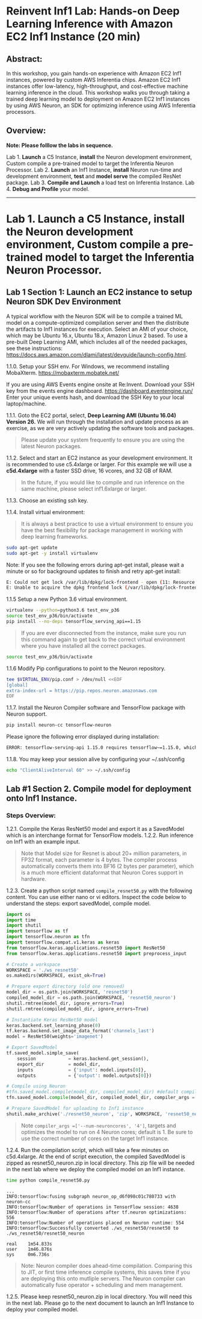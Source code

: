 # Reinvent Inf1 Lab: Hands-on Deep Learning Inference with Amazon EC2 Inf1 Instance (20 min)

## Abstract:

In this workshop, you gain hands-on experience with Amazon EC2 Inf1 instances, powered by custom AWS Inferentia chips. Amazon EC2 Inf1 instances offer low-latency, high-throughput, and cost-effective machine learning inference in the cloud. This workshop walks you through taking a trained deep learning model to deployment on Amazon EC2 Inf1 instances by using AWS Neuron, an SDK for optimizing inference using AWS Inferentia processors.


## Overview:

**Note: Please folllow the labs in sequence.**

Lab 1. **Launch** a C5 Instance, **install** the Neuron development environment, Custom compile a pre-trained model to target the Inferentia Neuron Processor.
Lab 2. **Launch** an Inf1 Instance, **install** Neuron run-time and development environment, **test** and **model serve** the compiled ResNet package.
Lab 3. **Compile and Launch** a load test on Inferentia Instance.
Lab 4. **Debug and Profile** your model.


----------

# Lab 1. **Launch** a C5 Instance, **install** the Neuron development environment, Custom compile a pre-trained model to target the Inferentia Neuron Processor.

## Lab 1 Section 1: Launch an EC2 instance to setup Neuron SDK Dev Environment

A typical workflow with the Neuron SDK will be to compile a trained ML model on a compute-optimized compilation server and then the distribute the artifacts to Inf1 instances for execution.  Select an AMI of your choice, which may be Ubuntu 16.x, Ubuntu 18.x, Amazon Linux 2 based. To use a pre-built Deep Learning AMI, which includes all of the needed packages, see these instructions: https://docs.aws.amazon.com/dlami/latest/devguide/launch-config.html.

1.1.0. Setup your SSH env.  For Windows, we recommend installing MobaXterm. https://mobaxterm.mobatek.net/

If you are using AWS Events engine onsite at Re:Invent. Download your SSH key from the events engine dashboard.  https://dashboard.eventengine.run/ Enter your unique events hash, and download the SSH Key to your local laptop/machine.


1.1.1. Goto the EC2 portal, select, **Deep Learning AMI (Ubuntu 16.04) Version 26.**  We will run through the installation and update process as an exercise, as we are very actively updating the software tools and packages.
>Please update your system frequently to ensure you are using the latest Neuron packages.

1.1.2. Select and start an EC2 instance as your development environment.
It is recommended to use c5.4xlarge or larger. For this example we will use a **c5d.4xlarge** with a faster SSD drive, 16 vcores, and 32 GB of RAM.

>In the future, if you would like to compile and run inference on the same machine, please select inf1.6xlarge or larger.


1.1.3. Choose an existing ssh key.


1.1.4. Install virtual environment:
> It is always a best practice to use a virtual environment to ensure you have the best flexibility for package management in working with deep learning frameworks.
```bash
sudo apt-get update
sudo apt-get -y install virtualenv
```

Note: If you see the following errors during apt-get install, please wait a minute or so for background updates to finish and retry apt-get install:

```bash
E: Could not get lock /var/lib/dpkg/lock-frontend - open (11: Resource temporarily unavailable)
E: Unable to acquire the dpkg frontend lock (/var/lib/dpkg/lock-frontend), is another process using it?
```

1.1.5 Setup a new Python 3.6 virtual environment.

```bash
virtualenv --python=python3.6 test_env_p36
source test_env_p36/bin/activate
pip install --no-deps tensorflow_serving_api==1.15
```
> If you are ever disconnected from the instance, make sure you run this command again to get back to the correct virtual environment where you have installed all the correct packages.


```bash
source test_env_p36/bin/activate
```

1.1.6 Modify Pip configurations to point to the Neuron repository.
```bash
tee $VIRTUAL_ENV/pip.conf > /dev/null <<EOF
[global]
extra-index-url = https://pip.repos.neuron.amazonaws.com
EOF
```


1.1.7. Install the Neuron Compiler software and TensorFlow package with Neuron support.

```bash
pip install neuron-cc tensorflow-neuron
```
Please ignore the following error displayed during installation:
```bash
ERROR: tensorflow-serving-api 1.15.0 requires tensorflow~=1.15.0, which is not installed.
```

1.1.8. You may keep your session alive by configuring your ~/.ssh/config
```bash
echo "ClientAliveInterval 60" >> ~/.ssh/config
```

## Lab #1 Section 2.  Compile model for deployment onto Inf1 Instance.

### Steps Overview:

1.2.1. Compile the Keras ResNet50 model and export it as a SavedModel which is an interchange format for TensorFlow models.
1.2.2. Run inference on Inf1 with an example input.

>Note that Model size for Resnet is about 20+ million parameters, in FP32 format, each parameter is 4 bytes.  The compiler process automatically converts them into BF16 (2 bytes per parameter), which is a much more efficient dataformat that Neuron Cores support in hardware.

1.2.3. Create a python script named `compile_resnet50.py` with the following content. You can use either nano or vi editors.
Inspect the code below to understand the steps: export savedModel, compile model.

```python
import os
import time
import shutil
import tensorflow as tf
import tensorflow.neuron as tfn
import tensorflow.compat.v1.keras as keras
from tensorflow.keras.applications.resnet50 import ResNet50
from tensorflow.keras.applications.resnet50 import preprocess_input

# Create a workspace
WORKSPACE = './ws_resnet50'
os.makedirs(WORKSPACE, exist_ok=True)

# Prepare export directory (old one removed)
model_dir = os.path.join(WORKSPACE, 'resnet50')
compiled_model_dir = os.path.join(WORKSPACE, 'resnet50_neuron')
shutil.rmtree(model_dir, ignore_errors=True)
shutil.rmtree(compiled_model_dir, ignore_errors=True)

# Instantiate Keras ResNet50 model
keras.backend.set_learning_phase(0)
tf.keras.backend.set_image_data_format('channels_last')
model = ResNet50(weights='imagenet')

# Export SavedModel
tf.saved_model.simple_save(
    session            = keras.backend.get_session(),
    export_dir         = model_dir,
    inputs             = {'input': model.inputs[0]},
    outputs            = {'output': model.outputs[0]})

# Compile using Neuron
#tfn.saved_model.compile(model_dir, compiled_model_dir) #default compiles to 1 neuron core.
tfn.saved_model.compile(model_dir, compiled_model_dir, compiler_args =['--num-neuroncores', '4']) # compile to 4 neuron cores.

# Prepare SavedModel for uploading to Inf1 instance
shutil.make_archive('./resnet50_neuron', 'zip', WORKSPACE, 'resnet50_neuron')
```

> Note `compiler_args =['--num-neuroncores', '4']`, targets and optimizes the model to run on 4 Neuron cores; default is 1. Be sure to use the correct number of cores on the target Inf1 instance.


1.2.4. Run the compilation script, which will take a few minutes on c5d.4xlarge. At the end of script execution, the compiled SavedModel is zipped as resnet50_neuron.zip in local directory. This zip file will be needed in the next lab where we deploy the compiled model on an Inf1 instance.

```bash
time python compile_resnet50.py  
```
```
...
INFO:tensorflow:fusing subgraph neuron_op_d6f098c01c780733 with neuron-cc
INFO:tensorflow:Number of operations in TensorFlow session: 4638
INFO:tensorflow:Number of operations after tf.neuron optimizations: 556
INFO:tensorflow:Number of operations placed on Neuron runtime: 554
INFO:tensorflow:Successfully converted ./ws_resnet50/resnet50 to ./ws_resnet50/resnet50_neuron

real    1m54.833s
user    1m46.876s
sys     0m6.736s
```

>Note: Neuron compiler does ahead-time compilation. Comparing this to JIT, or first time inference compile systems, this saves time if you are deploying this onto mutliple servers. The Neuron compiler can automatically fuse operator + scheduling and mem management.

1.2.5. Please keep resnet50_neuron.zip in local directory. You will need this in the next lab. Please go to the next document to launch an Inf1 Instance to deploy your compiled model.
